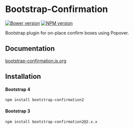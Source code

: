 # Bootstrap-Confirmation

[![Bower version](https://img.shields.io/bower/v/bootstrap-confirmation2.svg?style=flat-square)](bootstrap-confirmation.js.org)
[![NPM version](https://img.shields.io/npm/v/bootstrap-confirmation2.svg?style=flat-square)](https://www.npmjs.com/package/bootstrap-confirmation2)

Bootstrap plugin for on-place confirm boxes using Popover.

## Documentation

[bootstrap-confirmation.js.org](http://bootstrap-confirmation.js.org)

## Installation

#### Bootstrap 4

```
npm install bootstrap-confirmation2
```

#### Bootstrap 3

```
npm install bootstrap-confirmation2@2.x.x
```

